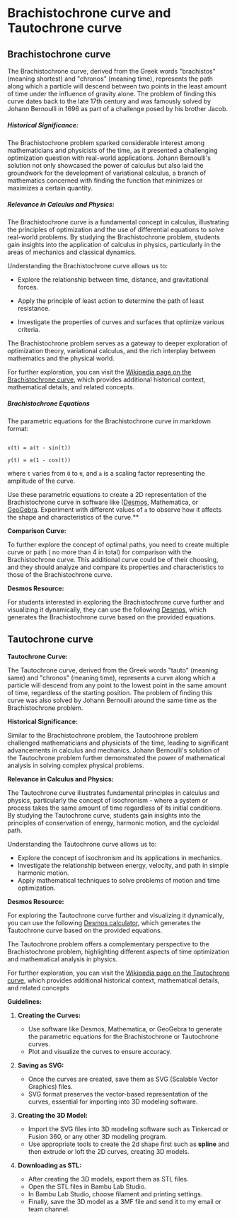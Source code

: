 # Brachistochrone curve and Tautochrone curve

## Brachistochrone curve

The Brachistochrone curve, derived from the Greek words "brachistos" (meaning shortest) and "chronos" (meaning time), represents the path along which a particle will descend between two points in the least amount of time under the influence of gravity alone. The problem of finding this curve dates back to the late 17th century and was famously solved by Johann Bernoulli in 1696 as part of a challenge posed by his brother Jacob.

##### Historical Significance:

The Brachistochrone problem sparked considerable interest among mathematicians and physicists of the time, as it presented a challenging optimization question with real-world applications. Johann Bernoulli's solution not only showcased the power of calculus but also laid the groundwork for the development of variational calculus, a branch of mathematics concerned with finding the function that minimizes or maximizes a certain quantity.

##### Relevance in Calculus and Physics:

The Brachistochrone curve is a fundamental concept in calculus, illustrating the principles of optimization and the use of differential equations to solve real-world problems. By studying the Brachistochrone problem, students gain insights into the application of calculus in physics, particularly in the areas of mechanics and classical dynamics.

Understanding the Brachistochrone curve allows us to:

- Explore the relationship between time, distance, and gravitational forces.
    
- Apply the principle of least action to determine the path of least resistance.
    
- Investigate the properties of curves and surfaces that optimize various criteria.
    

The Brachistochrone problem serves as a gateway to deeper exploration of optimization theory, variational calculus, and the rich interplay between mathematics and the physical world.

For further exploration, you can visit the [Wikipedia page on the Brachistochrone curve](https://en.wikipedia.org/wiki/Brachistochrone_curve), which provides additional historical context, mathematical details, and related concepts.

#####   Brachistochrone Equations

The parametric equations for the Brachistochrone curve in markdown format:

```

x(t) = a(t - sin(t))

y(t) = a(1 - cos(t))

```

where `t` varies from `0` to `π`, and `a` is a scaling factor representing the amplitude of the curve.

Use these parametric equations to create a 2D representation of the Brachistochrone curve in software like ([Desmos](https://www.desmos.com), Mathematica, or [GeoGebra](https://www.geogebra.org/?lang=en). Experiment with different values of `a` to observe how it affects the shape and characteristics of the curve.**


**Comparison Curve:**

To further explore the concept of optimal paths, you need to  create multiple curve or path ( no more than 4 in total) for comparison with the Brachistochrone curve. This additional curve could be of their choosing, and they should analyze and compare its properties and characteristics to those of the Brachistochrone curve.

**Desmos Resource:**

For students interested in exploring the Brachistochrone curve further and visualizing it dynamically, they can use the following [Desmos](https://www.desmos.com/calculator/wzoaxtwjok), which generates the Brachistochrone curve based on the provided equations.


##  Tautochrone curve


**Tautochrone Curve:**

The Tautochrone curve, derived from the Greek words "tauto" (meaning same) and "chronos" (meaning time), represents a curve along which a particle will descend from any point to the lowest point in the same amount of time, regardless of the starting position. The problem of finding this curve was also solved by Johann Bernoulli around the same time as the Brachistochrone problem.

**Historical Significance:**

Similar to the Brachistochrone problem, the Tautochrone problem challenged mathematicians and physicists of the time, leading to significant advancements in calculus and mechanics. Johann Bernoulli's solution of the Tautochrone problem further demonstrated the power of mathematical analysis in solving complex physical problems.

**Relevance in Calculus and Physics:**

The Tautochrone curve illustrates fundamental principles in calculus and physics, particularly the concept of isochronism - where a system or process takes the same amount of time regardless of its initial conditions. By studying the Tautochrone curve, students gain insights into the principles of conservation of energy, harmonic motion, and the cycloidal path.

Understanding the Tautochrone curve allows us to:
- Explore the concept of isochronism and its applications in mechanics.
- Investigate the relationship between energy, velocity, and path in simple harmonic motion.
- Apply mathematical techniques to solve problems of motion and time optimization.

**Desmos Resource:**

For exploring the Tautochrone curve further and visualizing it dynamically, you can use the following [Desmos calculator](https://www.desmos.com/calculator/cz6cbiexk0), which generates the Tautochrone curve based on the provided equations.

The Tautochrone problem offers a complementary perspective to the Brachistochrone problem, highlighting different aspects of time optimization and mathematical analysis in physics.

For further exploration, you can visit the [Wikipedia page on the Tautochrone curve](https://en.wikipedia.org/wiki/Tautochrone_curve), which provides additional historical context, mathematical details, and related concepts


**Guidelines:**

1. **Creating the Curves:**
   - Use software like Desmos, Mathematica, or GeoGebra to generate the parametric equations for the Brachistochrone or Tautochrone curves.
   - Plot and visualize the curves to ensure accuracy.

2. **Saving as SVG:**
   - Once the curves are created, save them as SVG (Scalable Vector Graphics) files.
   - SVG format preserves the vector-based representation of the curves, essential for importing into 3D modeling software.

3. **Creating the 3D Model:**
   - Import the SVG files into 3D modeling software such as Tinkercad or Fusion 360, or any other 3D modeling program.
   - Use appropriate tools to create the 2d shape first such as **spline** and then  extrude or loft the 2D curves, creating 3D models.


4. **Downloading as STL:**
   - After creating the 3D models, export them as STL files.
   - Open the STL files in Bambu Lab Studio.
   - In Bambu Lab Studio, choose filament and printing settings.
   - Finally, save the 3D model as a 3MF file and send it to my email or team channel.



